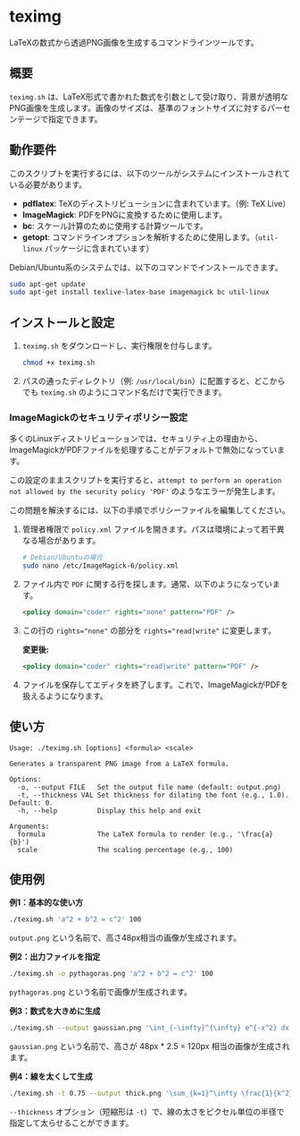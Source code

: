 # teximg

LaTeXの数式から透過PNG画像を生成するコマンドラインツールです。

## 概要

`teximg.sh` は、LaTeX形式で書かれた数式を引数として受け取り、背景が透明なPNG画像を生成します。画像のサイズは、基準のフォントサイズに対するパーセンテージで指定できます。

## 動作要件

このスクリプトを実行するには、以下のツールがシステムにインストールされている必要があります。

*   **pdflatex**: TeXのディストリビューションに含まれています。（例: TeX Live）
*   **ImageMagick**: PDFをPNGに変換するために使用します。
*   **bc**: スケール計算のために使用する計算ツールです。
*   **getopt**: コマンドラインオプションを解析するために使用します。（`util-linux` パッケージに含まれています）

Debian/Ubuntu系のシステムでは、以下のコマンドでインストールできます。

```bash
sudo apt-get update
sudo apt-get install texlive-latex-base imagemagick bc util-linux
```

## インストールと設定

1.  `teximg.sh` をダウンロードし、実行権限を付与します。

    ```bash
    chmod +x teximg.sh
    ```

2.  パスの通ったディレクトリ（例: `/usr/local/bin`）に配置すると、どこからでも `teximg.sh` のようにコマンド名だけで実行できます。

### ImageMagickのセキュリティポリシー設定

多くのLinuxディストリビューションでは、セキュリティ上の理由から、ImageMagickがPDFファイルを処理することがデフォルトで無効になっています。

この設定のままスクリプトを実行すると、`attempt to perform an operation not allowed by the security policy 'PDF'` のようなエラーが発生します。

この問題を解決するには、以下の手順でポリシーファイルを編集してください。

1.  管理者権限で `policy.xml` ファイルを開きます。パスは環境によって若干異なる場合があります。

    ```bash
    # Debian/Ubuntuの場合
    sudo nano /etc/ImageMagick-6/policy.xml
    ```

2.  ファイル内で `PDF` に関する行を探します。通常、以下のようになっています。

    ```xml
    <policy domain="coder" rights="none" pattern="PDF" />
    ```

3.  この行の `rights="none"` の部分を `rights="read|write"` に変更します。

    **変更後:**
    ```xml
    <policy domain="coder" rights="read|write" pattern="PDF" />
    ```

4.  ファイルを保存してエディタを終了します。これで、ImageMagickがPDFを扱えるようになります。

## 使い方

```
Usage: ./teximg.sh [options] <formula> <scale>

Generates a transparent PNG image from a LaTeX formula.

Options:
  -o, --output FILE   Set the output file name (default: output.png)
  -t, --thickness VAL Set thickness for dilating the font (e.g., 1.0). Default: 0.
  -h, --help          Display this help and exit

Arguments:
  formula             The LaTeX formula to render (e.g., '\frac{a}{b}')
  scale               The scaling percentage (e.g., 100)
```

## 使用例

**例1：基本的な使い方**

```bash
./teximg.sh 'a^2 + b^2 = c^2' 100
```
`output.png` という名前で、高さ48px相当の画像が生成されます。

**例2：出力ファイルを指定**

```bash
./teximg.sh -o pythagoras.png 'a^2 + b^2 = c^2' 100
```
`pythagoras.png` という名前で画像が生成されます。

**例3：数式を大きめに生成**

```bash
./teximg.sh --output gaussian.png '\int_{-\infty}^{\infty} e^{-x^2} dx = \sqrt{\pi}' 250
```
`gaussian.png` という名前で、高さが 48px * 2.5 = 120px 相当の画像が生成されます。

**例4：線を太くして生成**

```bash
./teximg.sh -t 0.75 --output thick.png '\sum_{k=1}^\infty \frac{1}{k^2} = \frac{\pi^2}{6}' 200
```
`--thickness` オプション（短縮形は `-t`）で、線の太さをピクセル単位の半径で指定して太らせることができます。

